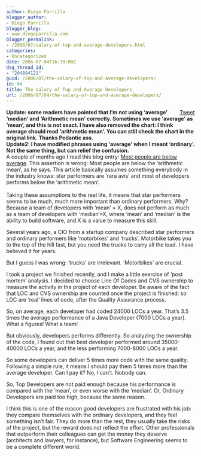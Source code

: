 ```yaml
---
author: Diego Parrilla
blogger_author:
- Diego Parrilla
blogger_blog:
- www.diegoparrilla.com
blogger_permalink:
- /2006/07/salary-of-top-and-average-developers.html
categories:
- Uncategorized
date: 2006-07-04T16:30:00Z
dsq_thread_id:
- "204894121"
guid: /2006/07/the-salary-of-top-and-average-developers/
id: 94
title: The salary of Top and Average Developers
url: /2006/07/04/the-salary-of-top-and-average-developers/
---
```


<div style="float: right; margin-left: 10px;">
  <a href="https://twitter.com/share" class="twitter-share-button" data-via="nubeblog" data-count="vertical" data-url="/2006/07/04/the-salary-of-top-and-average-developers/">Tweet</a>
</div>

<span style="font-weight: bold;">Update: some readers have pointed that I&#8217;m not using &#8216;average&#8217; &#8216;median&#8217; and &#8216;Arithmetic mean&#8217; correctly. Sometimes we use &#8216;average&#8217; as &#8216;mean&#8217;, and this is not exact. I have also removed the chart: I think average should read &#8216;arithmetic mean&#8217;. You can still check the chart in the original link. Thanks Pedantic ass.<br />Update2: I have modified phrases using &#8216;average&#8217; when I meant &#8216;ordinary&#8217;. Not the same thing, but can relief the confusion.</span>  
A couple of months ago I read this blog entry: [Most people are below average](http://www.richardrodger.com/roller/page/richard/Weblog/most_people_are_below_average). This assertion is wrong: Most people are below the &#8216;arithmetic mean&#8217;, as he says. This article basically assumes something everybody in the industry knows: star performers are &#8216;rara avis&#8217; and most of developers performs below the &#8216;arithmetic mean&#8217;.  
<span style="font-weight: bold;"></span>  
Taking these assumptions to the real life, it means that star performers seems to be much, much more important than ordinary performers. Why? Because a team of developers with &#8216;mean&#8217; = X, does not perform as much as a team of developers with &#8216;median&#8217;=X, where &#8216;mean&#8217; and &#8216;median&#8217; is the ability to build software, and X is a value to measure this skill.

Several years ago, a CIO from a startup company described star performers and ordinary performers like &#8216;motorbikes&#8217; and &#8216;trucks&#8217;. Motorbike takes you to the top of the hill fast, but you need the trucks to carry all the load. I have believed it for years.

But I guess I was wrong: &#8216;trucks&#8217; are irrelevant. &#8216;Motorbikes&#8217; are crucial.

I took a project we finished recently, and I make a little exercise of &#8216;post mortem&#8217; analysis. I decided to choose Line Of Codes and CVS ownership to measure the activity in the project of each developer. Be aware of the fact that LOC and CVS ownership are counted once the project is finished: so LOC are &#8216;real&#8217; lines of code, after the Quality Assurance process.

So, on average, each developer had coded 24000 LOCs a year. That&#8217;s 3.5 times the average performance of a Java Developer (7000 LOCs a year). What a figures! What a team!

But obviously, developers performs differently. So analyzing the ownership of the code, I found out that best developer performed around 35000-40000 LOCs a year, and the less performing 7000-8000 LOCs a year.

So some developers can deliver 5 times more code with the same quality. Following a simple rule, it means I should pay them 5 times more than the average developer. Can I pay it? No, I can&#8217;t. Nobody can.

So, Top Developers are not paid enough because his performance is compared with the &#8216;mean&#8217;, or even worse with the &#8216;median&#8217;. Or, Ordinary Developers are paid too high, because the same reason.

I think this is one of the reason good developers are frustrated with his job: they compare themselves with the ordinary developers, and they feel something isn&#8217;t fair. They do more than the rest, they usually take the risks of the project, but the reward does not reflect the effort. Other professionals that outperform their colleagues can get the money they deserve (architects and lawyers, for instance), but Software Engineering seems to be a complete different world.
